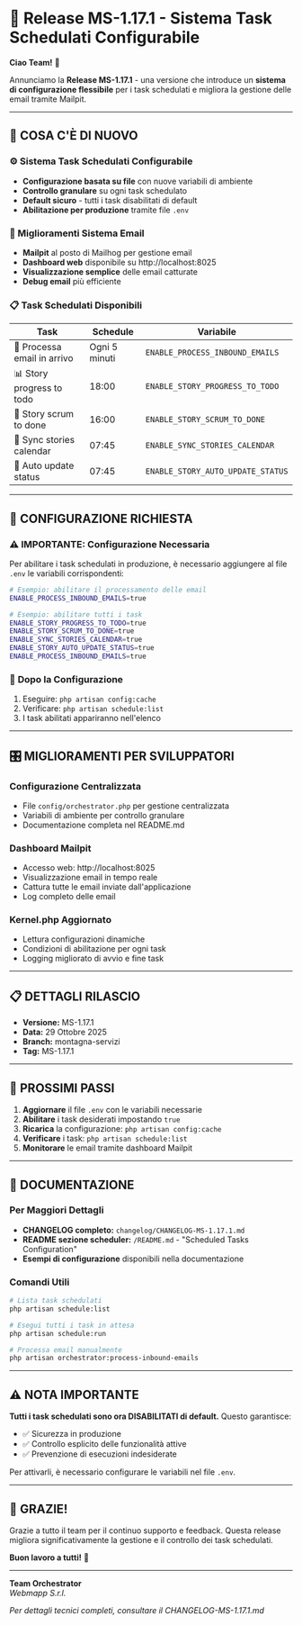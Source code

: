 # 🚀 Release MS-1.17.1 - Sistema Task Schedulati Configurabile

**Ciao Team!** 👋

Annunciamo la **Release MS-1.17.1** - una versione che introduce un **sistema di configurazione flessibile** per i task schedulati e migliora la gestione delle email tramite Mailpit.

---

## 🎯 **COSA C'È DI NUOVO**

### **⚙️ Sistema Task Schedulati Configurabile**
- **Configurazione basata su file** con nuove variabili di ambiente
- **Controllo granulare** su ogni task schedulato
- **Default sicuro** - tutti i task disabilitati di default
- **Abilitazione per produzione** tramite file `.env`

### **📧 Miglioramenti Sistema Email**
- **Mailpit** al posto di Mailhog per gestione email
- **Dashboard web** disponibile su http://localhost:8025
- **Visualizzazione semplice** delle email catturate
- **Debug email** più efficiente

### **📋 Task Schedulati Disponibili**

| Task | Schedule | Variabile |
|------|----------|-----------|
| 📧 Processa email in arrivo | Ogni 5 minuti | `ENABLE_PROCESS_INBOUND_EMAILS` |
| 📊 Story progress to todo | 18:00 | `ENABLE_STORY_PROGRESS_TO_TODO` |
| 🎯 Story scrum to done | 16:00 | `ENABLE_STORY_SCRUM_TO_DONE` |
| 📅 Sync stories calendar | 07:45 | `ENABLE_SYNC_STORIES_CALENDAR` |
| 🔄 Auto update status | 07:45 | `ENABLE_STORY_AUTO_UPDATE_STATUS` |

---

## 🔧 **CONFIGURAZIONE RICHIESTA**

### ⚠️ **IMPORTANTE: Configurazione Necessaria**

Per abilitare i task schedulati in produzione, è necessario aggiungere al file `.env` le variabili corrispondenti:

```bash
# Esempio: abilitare il processamento delle email
ENABLE_PROCESS_INBOUND_EMAILS=true

# Esempio: abilitare tutti i task
ENABLE_STORY_PROGRESS_TO_TODO=true
ENABLE_STORY_SCRUM_TO_DONE=true
ENABLE_SYNC_STORIES_CALENDAR=true
ENABLE_STORY_AUTO_UPDATE_STATUS=true
ENABLE_PROCESS_INBOUND_EMAILS=true
```

### 📝 **Dopo la Configurazione**
1. Eseguire: `php artisan config:cache`
2. Verificare: `php artisan schedule:list`
3. I task abilitati appariranno nell'elenco

---

## 🎛️ **MIGLIORAMENTI PER SVILUPPATORI**

### **Configurazione Centralizzata**
- File `config/orchestrator.php` per gestione centralizzata
- Variabili di ambiente per controllo granulare
- Documentazione completa nel README.md

### **Dashboard Mailpit**
- Accesso web: http://localhost:8025
- Visualizzazione email in tempo reale
- Cattura tutte le email inviate dall'applicazione
- Log completo delle email

### **Kernel.php Aggiornato**
- Lettura configurazioni dinamiche
- Condizioni di abilitazione per ogni task
- Logging migliorato di avvio e fine task

---

## 📋 **DETTAGLI RILASCIO**

- **Versione:** MS-1.17.1
- **Data:** 29 Ottobre 2025
- **Branch:** montagna-servizi
- **Tag:** MS-1.17.1

---

## 🚀 **PROSSIMI PASSI**

1. **Aggiornare** il file `.env` con le variabili necessarie
2. **Abilitare** i task desiderati impostando `true`
3. **Ricarica** la configurazione: `php artisan config:cache`
4. **Verificare** i task: `php artisan schedule:list`
5. **Monitorare** le email tramite dashboard Mailpit

---

## 📖 **DOCUMENTAZIONE**

### Per Maggiori Dettagli
- **CHANGELOG completo:** `changelog/CHANGELOG-MS-1.17.1.md`
- **README sezione scheduler:** `/README.md` - "Scheduled Tasks Configuration"
- **Esempi di configurazione** disponibili nella documentazione

### Comandi Utili
```bash
# Lista task schedulati
php artisan schedule:list

# Esegui tutti i task in attesa
php artisan schedule:run

# Processa email manualmente
php artisan orchestrator:process-inbound-emails
```

---

## ⚠️ **NOTA IMPORTANTE**

**Tutti i task schedulati sono ora DISABILITATI di default.** Questo garantisce:
- ✅ Sicurezza in produzione
- ✅ Controllo esplicito delle funzionalità attive
- ✅ Prevenzione di esecuzioni indesiderate

Per attivarli, è necessario configurare le variabili nel file `.env`.

---

## 🎉 **GRAZIE!**

Grazie a tutto il team per il continuo supporto e feedback. Questa release migliora significativamente la gestione e il controllo dei task schedulati.

**Buon lavoro a tutti!** 🙌

---

**Team Orchestrator**  
*Webmapp S.r.l.*

*Per dettagli tecnici completi, consultare il CHANGELOG-MS-1.17.1.md*

